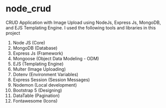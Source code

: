 # node_crud
CRUD Application with Image Upload using NodeJs, Express Js, MongoDB, and EJS Templating Engine.
I used the following tools and libraries in this project 

1.  Node JS (Core)
2.  MongoDB (Database)
3.  Express Js (Framework)
4.  Mongoose (Object Data Modeling - ODM)
5.  EJS (Templating Engine)
6.  Multer (Image Uploading)
7.  Dotenv (Environment Variables)
8.  Express Session (Session Messages)
9.  Nodemon (Local development)
10. Bootstrap 5 (Designing)
11. DataTable (Pagination)
12. Fontawesome (Icons)
